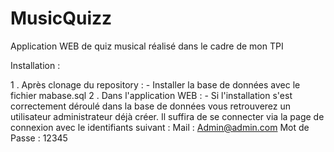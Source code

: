 # MusicQuizz

Application WEB de quiz musical réalisé dans le cadre de mon TPI

Installation :

1 . Après clonage du repository :
    - Installer la base de données avec le fichier mabase.sql
2 . Dans l'application WEB :
    - Si l'installation s'est correctement déroulé dans la base de données vous retrouverez un utilisateur administrateur déjà créer. Il suffira de se connecter via la page de connexion avec le identifiants suivant :
        Mail : Admin@admin.com
        Mot de Passe : 12345

